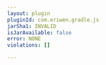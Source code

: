 ```yaml
---
layout: plugin
pluginId: com.eriwen.gradle.js
jarSha1: INVALID
isJarAvailable: false
error: NONE
violations: []

---
```

